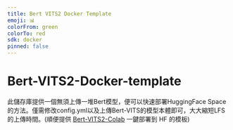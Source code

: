 ```yaml
---
title: Bert VITS2 Docker Template
emoji: 📊
colorFrom: green
colorTo: red
sdk: docker
pinned: false
---
```

# Bert-VITS2-Docker-template
此儲存庫提供一個無須上傳一堆Bert模型，便可以快速部署HuggingFace Space的方法。僅需修改config.yml以及上傳Bert-VITS的模型本體即可，大大縮短LFS的上傳時間。(順便提供 [Bert-VITS2-Colab](https://github.com/ADT109119/Bert-VITS2-Colab) 一鍵部署到 HF 的模板)
